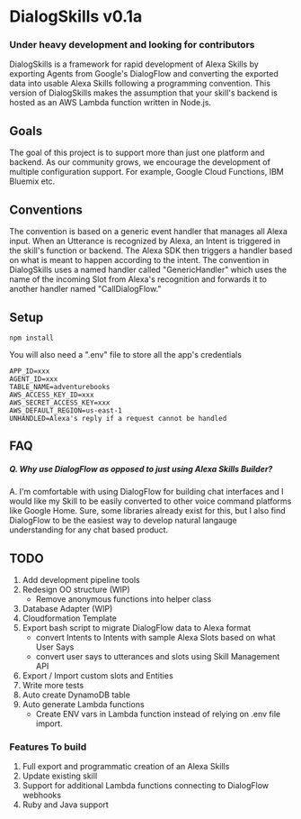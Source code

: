 # DialogSkills v0.1a
### Under heavy development and looking for contributors
DialogSkills is a framework for rapid development of Alexa Skills by exporting Agents from Google's DialogFlow and converting the exported data into usable Alexa Skills following a programming convention. This version of DialogSkills makes the assumption that your skill's backend is hosted as an AWS Lambda function written in Node.js.

## Goals
The goal of this project is to support more than just one platform and backend. As our community grows, we encourage the development of multiple configuration support. For example, Google Cloud Functions, IBM Bluemix etc.

## Conventions
The convention is based on a generic event handler that manages all Alexa input. When an Utterance is recognized by Alexa, an Intent is triggered in the skill's function or backend. The Alexa SDK then triggers a handler based on what is meant to happen according to the intent. The convention in DialogSkills uses a named handler called "GenericHandler" which uses the name of the incoming Slot from Alexa's recognition and forwards it to another handler named "CallDialogFlow."

## Setup

```
npm install
```
You will also need a ".env" file to store all the app's credentials

```
APP_ID=xxx
AGENT_ID=xxx
TABLE_NAME=adventurebooks
AWS_ACCESS_KEY_ID=xxx
AWS_SECRET_ACCESS_KEY=xxx
AWS_DEFAULT_REGION=us-east-1
UNHANDLED=Alexa's reply if a request cannot be handled
```

## FAQ
##### Q. Why use DialogFlow as opposed to just using Alexa Skills Builder?
A. I'm comfortable with using DialogFlow for building chat interfaces and I would like my Skill to be easily converted to other voice command platforms like Google Home. Sure, some libraries already exist for this, but I also find DialogFlow to be the easiest way to develop natural langauge understanding for any chat based product.

## TODO
1. Add development pipeline tools
3. Redesign OO structure (WIP)
    - Remove anonymous functions into helper class
4. Database Adapter (WIP)
5. Cloudformation Template
6. Export bash script to migrate DialogFlow data to Alexa format
    - convert Intents to Intents with sample Alexa Slots based on what User Says
    - convert user says to utterances and slots using Skill Management API
7. Export / Import custom slots and Entities
8. Write more tests
9. Auto create DynamoDB table
10. Auto generate Lambda functions
    - Create ENV vars in Lambda function instead of relying on .env file import.

### Features To build
1. Full export and programmatic creation of an Alexa Skills
2. Update existing skill
3. Support for additional Lambda functions connecting to DialogFlow webhooks
4. Ruby and Java support

